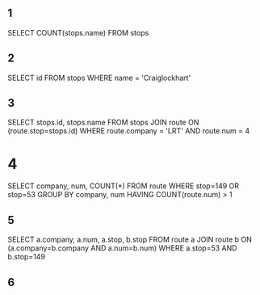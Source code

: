 ## 1

SELECT COUNT(stops.name)
FROM stops

## 2

SELECT id
FROM stops
WHERE name = 'Craiglockhart'

## 3

SELECT stops.id, stops.name
FROM stops
JOIN route ON (route.stop=stops.id)
WHERE route.company = 'LRT' AND route.num = 4

# 4

SELECT company, num, COUNT(*)
FROM route WHERE stop=149 OR stop=53
GROUP BY company, num
HAVING COUNT(route.num) > 1


## 5

SELECT a.company, a.num, a.stop, b.stop
FROM route a JOIN route b ON
  (a.company=b.company AND a.num=b.num)
WHERE a.stop=53  AND b.stop=149

## 6



